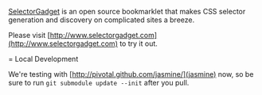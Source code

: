 [SelectorGadget](http://www.selectorgadget.com) is an open source bookmarklet that makes CSS selector generation and discovery on complicated sites a breeze.

Please visit [http://www.selectorgadget.com](http://www.selectorgadget.com) to try it out.

= Local Development

We're testing with [http://pivotal.github.com/jasmine/](jasmine) now, so be sure to run `git submodule update --init` after you pull.

